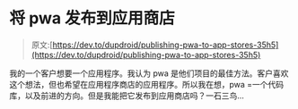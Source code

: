 # 将 pwa 发布到应用商店

> 原文:[https://dev.to/dupdroid/publishing-pwa-to-app-stores-35h5](https://dev.to/dupdroid/publishing-pwa-to-app-stores-35h5)

我的一个客户想要一个应用程序。我认为 pwa 是他们项目的最佳方法。客户喜欢这个想法，但也希望在应用程序商店的应用程序。所以我在想，pwa =一个代码库，以及前进的方向。但是我能把它发布到应用商店吗？一石三鸟...